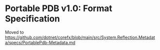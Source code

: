 # Portable PDB v1.0: Format Specification

Moved to 
https://github.com/dotnet/corefx/blob/main/src/System.Reflection.Metadata/specs/PortablePdb-Metadata.md
